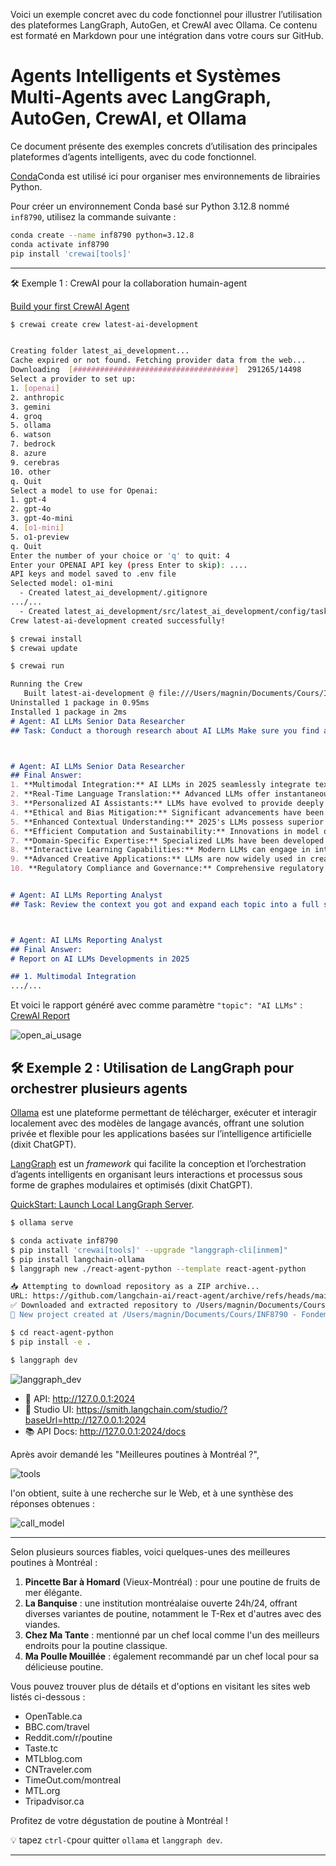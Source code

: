 Voici un exemple concret avec du code fonctionnel pour illustrer l’utilisation des plateformes LangGraph, AutoGen, et CrewAI avec Ollama. Ce contenu est formaté en Markdown pour une intégration dans votre cours sur GitHub.

# Agents Intelligents et Systèmes Multi-Agents avec LangGraph, AutoGen, CrewAI, et Ollama

Ce document présente des exemples concrets d’utilisation des principales plateformes d’agents intelligents, avec du code fonctionnel.

[Conda](https://docs.conda.io/en/latest/)Conda est utilisé ici pour organiser mes environnements de librairies Python.

Pour créer un environnement Conda basé sur Python 3.12.8 nommé `inf8790`, utilisez la commande suivante :

```bash
conda create --name inf8790 python=3.12.8
conda activate inf8790
pip install 'crewai[tools]'
```

---

🛠️ Exemple 1 : CrewAI pour la collaboration humain-agent

[Build your first CrewAI Agent](https://docs.crewai.com/quickstart)

```bash
$ crewai create crew latest-ai-development


Creating folder latest_ai_development...
Cache expired or not found. Fetching provider data from the web...
Downloading  [####################################]  291265/14498
Select a provider to set up:
1. [openai]
2. anthropic
3. gemini
4. groq
5. ollama
6. watson
7. bedrock
8. azure
9. cerebras
10. other
q. Quit
Select a model to use for Openai:
1. gpt-4
2. gpt-4o
3. gpt-4o-mini
4. [o1-mini]
5. o1-preview
q. Quit
Enter the number of your choice or 'q' to quit: 4
Enter your OPENAI API key (press Enter to skip): ....
API keys and model saved to .env file
Selected model: o1-mini
  - Created latest_ai_development/.gitignore
.../...
  - Created latest_ai_development/src/latest_ai_development/config/tasks.yaml
Crew latest-ai-development created successfully!

$ crewai install
$ crewai update

$ crewai run
```
```md
Running the Crew
   Built latest-ai-development @ file:///Users/magnin/Documents/Cours/INF8790%20-%20Fondements%20de%20l'IA/Github_INF8790/docs/lectures/01_agents/latest_ai_development
Uninstalled 1 package in 0.95ms
Installed 1 package in 2ms
# Agent: AI LLMs Senior Data Researcher
## Task: Conduct a thorough research about AI LLMs Make sure you find any interesting and relevant information given the current year is 2025.



# Agent: AI LLMs Senior Data Researcher
## Final Answer: 
1. **Multimodal Integration:** AI LLMs in 2025 seamlessly integrate text, image, audio, and video processing, enabling more comprehensive understanding and generation across multiple media formats.
2. **Real-Time Language Translation:** Advanced LLMs offer instantaneous and highly accurate translation services, bridging communication gaps across over 200 languages with contextual nuance.
3. **Personalized AI Assistants:** LLMs have evolved to provide deeply personalized assistance, adapting to individual user preferences, habits, and needs for enhanced productivity and user experience.
4. **Ethical and Bias Mitigation:** Significant advancements have been made in reducing biases within LLMs, with robust frameworks ensuring ethical AI deployment and promoting fairness in generated content.
5. **Enhanced Contextual Understanding:** 2025's LLMs possess superior contextual awareness, allowing for more accurate comprehension of complex queries and generation of relevant, context-specific responses.
6. **Efficient Computation and Sustainability:** Innovations in model optimization have led to more energy-efficient LLMs, reducing the carbon footprint associated with large-scale AI computations.
7. **Domain-Specific Expertise:** Specialized LLMs have been developed for industries such as healthcare, law, and finance, providing expert-level insights and support tailored to specific professional fields.
8. **Interactive Learning Capabilities:** Modern LLMs can engage in interactive learning, continuously updating their knowledge base through real-time interactions and user feedback without extensive retraining.
9. **Advanced Creative Applications:** LLMs are now widely used in creative industries for generating original content, including literature, music, and visual art, pushing the boundaries of human-AI collaboration.
10. **Regulatory Compliance and Governance:** Comprehensive regulatory frameworks have been established globally to oversee the development and deployment of LLMs, ensuring responsible AI usage and safeguarding user data privacy.


# Agent: AI LLMs Reporting Analyst
## Task: Review the context you got and expand each topic into a full section for a report. Make sure the report is detailed and contains any and all relevant information.



# Agent: AI LLMs Reporting Analyst
## Final Answer: 
# Report on AI LLMs Developments in 2025

## 1. Multimodal Integration
.../...
```

Et voici le rapport généré avec comme paramètre `"topic": "AI LLMs"` : [CrewAI Report](latest_ai_development/report.md)

![open_ai_usage](images/open_ai_usage.png)


## 🛠️ **Exemple 2 : Utilisation de LangGraph pour orchestrer plusieurs agents**

[Ollama](https://ollama.com) est une plateforme permettant de télécharger, exécuter et interagir localement avec des modèles de langage avancés, offrant une solution privée et flexible pour les applications basées sur l’intelligence artificielle (dixit ChatGPT).

[LangGraph](https://www.langchain.com/langgraph) est un _framework_ qui facilite la conception et l’orchestration d’agents intelligents en organisant leurs interactions et processus sous forme de graphes modulaires et optimisés (dixit ChatGPT).

[QuickStart: Launch Local LangGraph Server](https://langchain-ai.github.io/langgraph/tutorials/langgraph-platform/local-server/).

```bash
$ ollama serve
```

```bash
$ conda activate inf8790
$ pip install 'crewai[tools]' --upgrade "langgraph-cli[inmem]"
$ pip install langchain-ollama
$ langgraph new ./react-agent-python --template react-agent-python 

📥 Attempting to download repository as a ZIP archive...
URL: https://github.com/langchain-ai/react-agent/archive/refs/heads/main.zip
✅ Downloaded and extracted repository to /Users/magnin/Documents/Cours/INF8790 - Fondements de l'IA/Github_INF8790/docs/lectures/01_agents/react-agent-python
🎉 New project created at /Users/magnin/Documents/Cours/INF8790 - Fondements de l'IA/Github_INF8790/docs/lectures/01_agents/react-agent-python

$ cd react-agent-python
$ pip install -e .

$ langgraph dev
```

![langgraph_dev](images/langgraph_dev.png)

- 🚀 API: http://127.0.0.1:2024
- 🎨 Studio UI: https://smith.langchain.com/studio/?baseUrl=http://127.0.0.1:2024
- 📚 API Docs: http://127.0.0.1:2024/docs

Après avoir demandé les "Meilleures poutines à Montréal ?",

![tools](images/tools.png)

l'on obtient, suite à une recherche sur le Web, et à une synthèse des réponses obtenues :

![call_model](images/call_model.png)

--------------- 
Selon plusieurs sources fiables, voici quelques-unes des meilleures poutines à Montréal :

1. **Pincette Bar à Homard** (Vieux-Montréal) : pour une poutine de fruits de mer élégante.
2. **La Banquise** : une institution montréalaise ouverte 24h/24, offrant diverses variantes de poutine, notamment le T-Rex et d'autres avec des viandes.
3. **Chez Ma Tante** : mentionné par un chef local comme l'un des meilleurs endroits pour la poutine classique.
4. **Ma Poulle Mouillée** : également recommandé par un chef local pour sa délicieuse poutine.

Vous pouvez trouver plus de détails et d'options en visitant les sites web listés ci-dessous :

- OpenTable.ca
- BBC.com/travel
- Reddit.com/r/poutine
- Taste.tc
- MTLblog.com
- CNTraveler.com
- TimeOut.com/montreal
- MTL.org
- Tripadvisor.ca

Profitez de votre dégustation de poutine à Montréal !


:bulb: tapez `ctrl-C`pour quitter `ollama` et `langgraph dev`.

--------------- 

